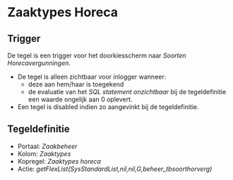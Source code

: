 # Zaaktypes Horeca

## Trigger

De tegel is een trigger voor het doorkiesscherm naar *Soorten Horecavergunningen*.

- De tegel is alleen zichtbaar voor inlogger wanneer:
  - deze aan hem/haar is toegekend
  - de evaluatie van het *SQL statement onzichtbaar* bij de tegeldefinitie een waarde ongelijk aan 0 oplevert.
- Een tegel is disabled indien zo aangevinkt bij de tegeldefinitie.

## Tegeldefinitie

- Portaal: *Zaakbeheer*
- Kolom: *Zaaktypes*
- Kopregel: *Zaaktypes horeca*
- Actie: *getFlexList(SysStandardList,nil,nil,G,beheer_tbsoorthorverg)*

